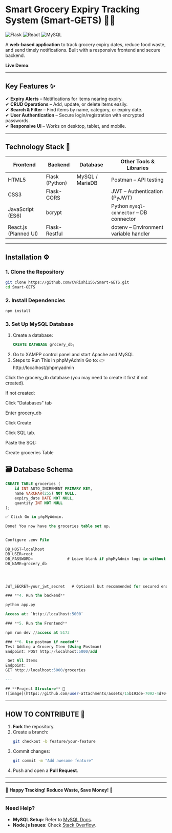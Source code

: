 # **Smart Grocery Expiry Tracking System (Smart-GETS)** 🛒⏰   
![Flask](https://img.shields.io/badge/Flask-2.3-blue)
![React](https://img.shields.io/badge/React-18.2-blue)
![MySQL](https://img.shields.io/badge/MySQL-8.0-blue)   

A **web-based application** to track grocery expiry dates, reduce food waste, and send timely notifications. Built with a responsive frontend and secure backend.  

**Live Demo**:  

---

## **Key Features** ✨  
✔ **Expiry Alerts** – Notifications for items nearing expiry.  
✔ **CRUD Operations** – Add, update, or delete items easily.  
✔ **Search & Filter** – Find items by name, category, or expiry date.  
✔ **User Authentication** – Secure login/registration with encrypted passwords.  
✔ **Responsive UI** – Works on desktop, tablet, and mobile.  

---

## **Technology Stack** 🧰  
| **Frontend**          | **Backend**    | **Database**    | **Other Tools & Libraries**             |
| --------------------- | -------------- | --------------- | --------------------------------------- |
| HTML5                 | Flask (Python) | MySQL / MariaDB | Postman – API testing                   |
| CSS3                  | Flask-CORS     |                 | JWT – Authentication (PyJWT)            |
| JavaScript (ES6)      | bcrypt         |                 | Python `mysql-connector` – DB connector |
| React.js (Planned UI) | Flask-Restful  |                 | dotenv – Environment variable handler   |

---

## **Installation** ⚙️  

### **1. Clone the Repository**  
```bash
git clone https://github.com/CVRishi156/Smart-GETS.git
cd Smart-GETS
```

### **2. Install Dependencies**  
```bash
npm install
```

### **3. Set Up MySQL Database**  
1. Create a database:  
   ```sql
   CREATE DATABASE grocery_db;
   ```  
2. Go to XAMPP control panel and start Apache and MySQL
3. Steps to Run This in phpMyAdmin
Go to:
👉 http://localhost/phpmyadmin

Click the grocery_db database (you may need to create it first if not created).

If not created:

Click "Databases" tab

Enter grocery_db

Click Create

Click SQL tab.

Paste the SQL:

 Create groceries Table
## 🗃️ Database Schema

```sql
CREATE TABLE groceries (
    id INT AUTO_INCREMENT PRIMARY KEY,
    name VARCHAR(255) NOT NULL,
    expiry_date DATE NOT NULL,
    quantity INT NOT NULL
);

✅ Click Go in phpMyAdmin.

Done! You now have the groceries table set up.


Configure .env File

DB_HOST=localhost
DB_USER=root
DB_PASSWORD=               # Leave blank if phpMyAdmin logs in without a password
DB_NAME=grocery_db




JWT_SECRET=your_jwt_secret   # Optional but recommended for secured endpoints

### **4. Run the backend**  

python app.py

Access at: `http://localhost:5000`  

### **5. Run the Frontend** 

npm run dev //access at 5173

### **6. Use postman if needed** 
Test Adding a Grocery Item (Using Postman)
Endpoint: POST http://localhost:5000/add

 Get All Items
Endpoint:
GET http://localhost:5000/groceries

---

## **Project Structure** 📂  
![image](https://github.com/user-attachments/assets/15b193de-7092-4d70-b91b-88521e55a2b6)


```
---
## **HOW TO CONTRIBUTE** 🤝  
1. **Fork** the repository.  
2. Create a branch:  
   ```bash
   git checkout -b feature/your-feature
   ```  
3. Commit changes:  
   ```bash
   git commit -m "Add awesome feature"
   ```  
4. Push and open a **Pull Request**.  

---





---

🚀 **Happy Tracking! Reduce Waste, Save Money!** 🚀  

---

### **Need Help?**  
- **MySQL Setup**: Refer to [MySQL Docs](https://dev.mysql.com/doc/).  
- **Node.js Issues**: Check [Stack Overflow](https://stackoverflow.com/).  
